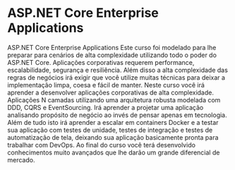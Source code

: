 # ASP.NET Core Enterprise Applications
 ASP.NET Core Enterprise Applications Este curso foi modelado para lhe preparar para cenários de alta complexidade utilizando todo o poder do ASP.NET Core.  Aplicações corporativas requerem performance, escalabilidade, segurança e resiliência. Além disso a alta complexidade das regras de negócios irá exigir que você utilize muitas técnicas para deixar a implementação limpa, coesa e fácil de manter.  Neste curso você irá aprender a desenvolver aplicações corporativas de alta complexidade. Aplicações N camadas utilizando uma arquitetura robusta modelada com DDD, CQRS e EventSourcing. Irá aprender a projetar uma aplicação analisando propósito de negócio ao invés de pensar apenas em tecnologia.  Além de tudo isto irá aprender a escalar em containers Docker e a testar sua aplicação com testes de unidade, testes de integração e testes de automatização de tela, deixando sua aplicação basicamente pronta para trabalhar com DevOps.  Ao final do curso você terá desenvolvido conhecimentos muito avançados que lhe darão um grande diferencial de mercado.
